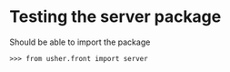 # Testing the server package

Should be able to import the package

```doctest
>>> from usher.front import server

```
